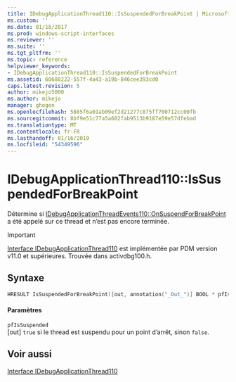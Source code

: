 ```yaml
---
title: IDebugApplicationThread110::IsSuspendedForBreakPoint | Microsoft Docs
ms.custom: ''
ms.date: 01/18/2017
ms.prod: windows-script-interfaces
ms.reviewer: ''
ms.suite: ''
ms.tgt_pltfrm: ''
ms.topic: reference
helpviewer_keywords:
- IDebugApplicationThread110::IsSuspendedForBreakPoint
ms.assetid: 60688222-557f-4a43-a19b-846cee393cd0
caps.latest.revision: 5
author: mikejo5000
ms.author: mikejo
manager: ghogen
ms.openlocfilehash: 5885f6a01ab09ef2d21277c875ff700712cc00fb
ms.sourcegitcommit: 8bf9e51c77a5a602fab9513b9187e59e57dfebad
ms.translationtype: MT
ms.contentlocale: fr-FR
ms.lasthandoff: 01/16/2019
ms.locfileid: "54349596"
---
```

# <a name="idebugapplicationthread110issuspendedforbreakpoint"></a>IDebugApplicationThread110::IsSuspendedForBreakPoint
Détermine si [IDebugApplicationThreadEvents110::OnSuspendForBreakPoint](../../winscript/reference/idebugapplicationthreadevents110-onsuspendforbreakpoint.md) a été appelé sur ce thread et n’est pas encore terminée.  
  
> [!IMPORTANT]
>  [Interface IDebugApplicationThread110](../../winscript/reference/idebugapplicationthread110-interface.md) est implémentée par PDM version v11.0 et supérieures. Trouvée dans activdbg100.h.  
  
## <a name="syntax"></a>Syntaxe  
  
```cpp  
HRESULT IsSuspendedForBreakPoint([out, annotation("_Out_")] BOOL * pfIsSuspended);  
```  
  
#### <a name="parameters"></a>Paramètres  
 `pfIsSuspended`  
 [out] `true` si le thread est suspendu pour un point d’arrêt, sinon `false`.  
  
## <a name="see-also"></a>Voir aussi  
 [Interface IDebugApplicationThread110](../../winscript/reference/idebugapplicationthread110-interface.md)